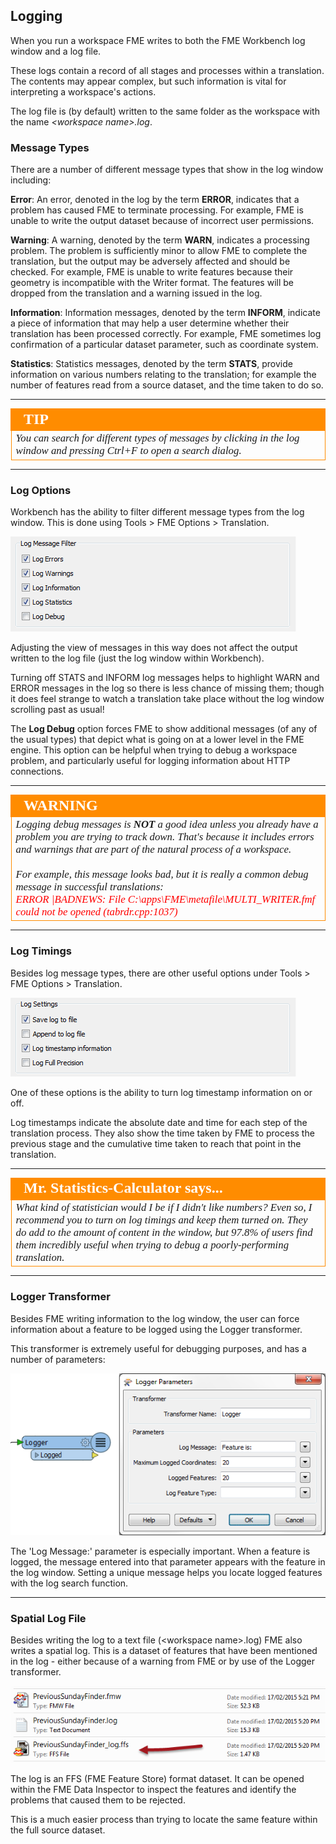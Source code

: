 ## Logging ##
When you run a workspace FME writes to both the FME Workbench log window and a log file. 

These logs contain a record of all stages and processes within a translation. The contents may appear complex, but such information is vital for interpreting a workspace's actions.

The log file is (by default) written to the same folder as the workspace with the name *&lt;workspace name&gt;.log*.


### Message Types ###

There are a number of different message types that show in the log window including:

**Error**: An error, denoted in the log by the term **ERROR**, indicates that a problem has caused FME to terminate processing. For example, FME is unable to write the output dataset because of incorrect user permissions.

**Warning**: A warning, denoted by the term **WARN**, indicates a processing problem. The problem is sufficiently minor to allow FME to complete the translation, but the output may be adversely affected and should be checked. For example, FME is unable to write features because their geometry is incompatible with the Writer format. The features will be dropped from the translation and a warning issued in the log.

**Information**: Information messages, denoted by the term **INFORM**, indicate a piece of information that may help a user determine whether their translation has been processed correctly. For example, FME sometimes log confirmation of a particular dataset parameter, such as coordinate system.

**Statistics**: Statistics messages, denoted by the term **STATS**, provide information on various numbers relating to the translation; for example the number of features read from a source dataset, and the time taken to do so.

---

<!--Tip Section--> 

<table style="border-spacing: 0px">
<tr>
<td style="vertical-align:middle;background-color:darkorange;border: 2px solid darkorange">
<i class="fa fa-info-circle fa-lg fa-pull-left fa-fw" style="color:white;padding-right: 12px;vertical-align:text-top"></i>
<span style="color:white;font-size:x-large;font-weight: bold;font-family:serif">TIP</span>
</td>
</tr>

<tr>
<td style="border: 1px solid darkorange">
<span style="font-family:serif; font-style:italic; font-size:larger">
You can search for different types of messages by clicking in the log window and pressing Ctrl+F to open a search dialog.
</span>
</td>
</tr>
</table>

---

### Log Options ###
Workbench has the ability to filter different message types from the log window. This is done using Tools > FME Options > Translation.

![](./Images/Img3.52.LogMessageFilterSettings.png)

Adjusting the view of messages in this way does not affect the output written to the log file (just the log window within Workbench).

Turning off STATS and INFORM log messages helps to highlight WARN and ERROR messages in the log so there is less chance of missing them; though it does feel strange to watch a translation take place without the log window scrolling past as usual!

The **Log Debug** option forces FME to show additional messages (of any of the usual types) that depict what is going on at a lower level in the FME engine. This option can be helpful when trying to debug a workspace problem, and particularly useful for logging information about HTTP connections. 

---

<!--Warning Section--> 

<table style="border-spacing: 0px">
<tr>
<td style="vertical-align:middle;background-color:darkorange;border: 2px solid darkorange">
<i class="fa fa-exclamation-triangle fa-lg fa-pull-left fa-fw" style="color:white;padding-right: 12px;vertical-align:text-top"></i>
<span style="color:white;font-size:x-large;font-weight: bold;font-family:serif">WARNING</span>
</td>
</tr>

<tr>
<td style="border: 1px solid darkorange">
<span style="font-family:serif; font-style:italic; font-size:larger">
Logging debug messages is <strong>NOT</strong> a good idea unless you already have a problem you are trying to track down. That's because it includes errors and warnings that are part of the natural process of a workspace.
<br><br>For example, this message looks bad, but it is really a common debug message in successful translations:
<span style="color:red"><br>ERROR |BADNEWS: File C:\apps\FME\metafile\MULTI_WRITER.fmf could not be opened (tabrdr.cpp:1037)
</span>
</td>
</tr>
</table>

---


### Log Timings ###
Besides log message types, there are other useful options under Tools > FME Options > Translation.

![](./Images/Img3.53.LogGeneralSettings.png)

One of these options is the ability to turn log timestamp information on or off.

Log timestamps indicate the absolute date and time for each step of the translation process. They also show the time taken by FME to process the previous stage and the cumulative time taken to reach that point in the translation.

---

<!--Person X Says Section-->

<table style="border-spacing: 0px">
<tr>
<td style="vertical-align:middle;background-color:darkorange;border: 2px solid darkorange">
<i class="fa fa-quote-left fa-lg fa-pull-left fa-fw" style="color:white;padding-right: 12px;vertical-align:text-top"></i>
<span style="color:white;font-size:x-large;font-weight: bold;font-family:serif">Mr. Statistics-Calculator says...</span>
</td>
</tr>

<tr>
<td style="border: 1px solid darkorange">
<span style="font-family:serif; font-style:italic; font-size:larger">
What kind of statistician would I be if I didn't like numbers? Even so, I recommend you to turn on log timings and keep them turned on. They do add to the amount of content in the window, but 97.8% of users find them incredibly useful when trying to debug a poorly-performing translation.
</span>
</td>
</tr>
</table>

---

### Logger Transformer ###
Besides FME writing information to the log window, the user can force information about a feature to be logged using the Logger transformer.

This transformer is extremely useful for debugging purposes, and has a number of parameters:

![](./Images/Img3.55.LoggerParameters.png)

The 'Log Message:' parameter is especially important. When a feature is logged, the message entered into that parameter appears with the feature in the log window. Setting a unique message helps you locate logged features with the log search function.

---

### Spatial Log File ###

Besides writing the log to a text file (&lt;workspace name&gt;.log) FME also writes a spatial log. This is a dataset of features that have been mentioned in the log - either because of a warning from FME or by use of the Logger transformer.

![](./Images/Img3.54.SpatialLogFile.png)

The log is an FFS (FME Feature Store) format dataset. It can be opened within the FME Data Inspector to inspect the features and identify the problems that caused them to be rejected. 

This is a much easier process than trying to locate the same feature within the full source dataset.
